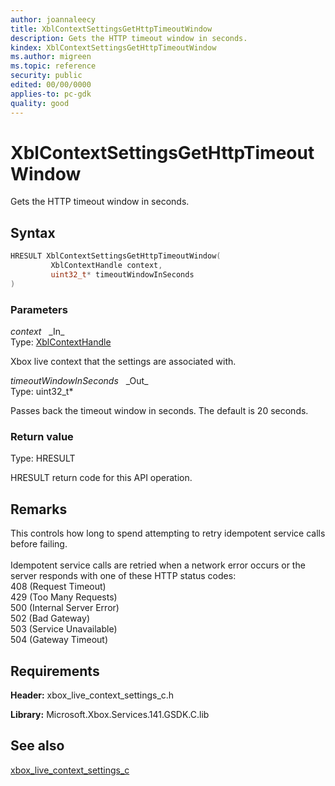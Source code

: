 ```yaml
---
author: joannaleecy
title: XblContextSettingsGetHttpTimeoutWindow
description: Gets the HTTP timeout window in seconds.
kindex: XblContextSettingsGetHttpTimeoutWindow
ms.author: migreen
ms.topic: reference
security: public
edited: 00/00/0000
applies-to: pc-gdk
quality: good
---
```


# XblContextSettingsGetHttpTimeoutWindow  

Gets the HTTP timeout window in seconds.  

## Syntax  
  
```cpp
HRESULT XblContextSettingsGetHttpTimeoutWindow(  
         XblContextHandle context,  
         uint32_t* timeoutWindowInSeconds  
)  
```  
  
### Parameters  
  
*context* &nbsp;&nbsp;\_In\_  
Type: [XblContextHandle](../../types_c/handles/xblcontexthandle.md)  
  
Xbox live context that the settings are associated with.  
  
*timeoutWindowInSeconds* &nbsp;&nbsp;\_Out\_  
Type: uint32_t*  
  
Passes back the timeout window in seconds. The default is 20 seconds.  
  
  
### Return value  
Type: HRESULT
  
HRESULT return code for this API operation.
  
## Remarks  
  
This controls how long to spend attempting to retry idempotent service calls before failing.<br /><br /> Idempotent service calls are retried when a network error occurs or the server responds with one of these HTTP status codes:<br /> 408 (Request Timeout)<br /> 429 (Too Many Requests)<br /> 500 (Internal Server Error)<br /> 502 (Bad Gateway)<br /> 503 (Service Unavailable)<br /> 504 (Gateway Timeout)<br />
  
## Requirements  
  
**Header:** xbox_live_context_settings_c.h
  
**Library:** Microsoft.Xbox.Services.141.GSDK.C.lib
  
## See also  
[xbox_live_context_settings_c](../xbox_live_context_settings_c_members.md)  
  
  